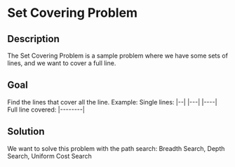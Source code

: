 # Set Covering Problem

## Description
The Set Covering Problem is a sample problem where we have some sets of lines, and we want to cover a full line.

## Goal
Find the lines that cover all the line.
Example:
Single lines: 
|--|
  |---|
    |----|
Full line covered:
|--------|

## Solution
We want to solve this problem with the path search: Breadth Search, Depth Search, Uniform Cost Search
